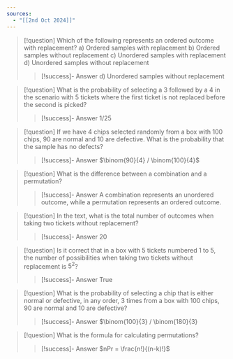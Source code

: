 ```yaml
---
sources:
  - "[[2nd Oct 2024]]"
---
```

> [!question] Which of the following represents an ordered outcome with replacement?
> a) Ordered samples with replacement
> b) Ordered samples without replacement
> c) Unordered samples with replacement
> d) Unordered samples without replacement
>> [!success]- Answer
>> d) Unordered samples without replacement

> [!question] What is the probability of selecting a 3 followed by a 4 in the scenario with 5 tickets where the first ticket is not replaced before the second is picked?
>> [!success]- Answer
>> 1/25

> [!question] If we have 4 chips selected randomly from a box with 100 chips, 90 are normal and 10 are defective. What is the probability that the sample has no defects?
>> [!success]- Answer
>> $\binom{90}{4} / \binom{100}{4}$

> [!question] What is the difference between a combination and a permutation?
>> [!success]- Answer
>> A combination represents an unordered outcome, while a permutation represents an ordered outcome.

> [!question] In the text, what is the total number of outcomes when taking two tickets without replacement?
>> [!success]- Answer
>> 20

> [!question] Is it correct that in a box with 5 tickets numbered 1 to 5, the number of possibilities when taking two tickets without replacement is $5^2$?
>> [!success]- Answer
>> True

> [!question] What is the probability of selecting a chip that is either normal or defective, in any order, 3 times from a box with 100 chips, 90 are normal and 10 are defective?
>> [!success]- Answer
>> $\binom{100}{3} / \binom{180}{3}

> [!question] What is the formula for calculating permutations?
>> [!success]- Answer
>> $nPr = \frac{n!}{(n-k)!}$

